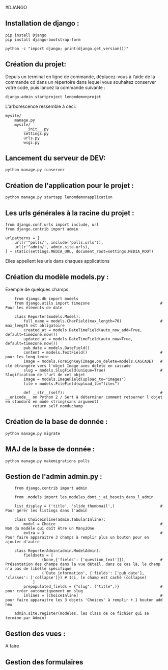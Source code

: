 #DJANGO

## Installation de django :

	pip install Django
	pip install django-bootstrap-form

	python -c "import django; print(django.get_version())"

## Création du projet:
Depuis un terminal en ligne de commande, déplacez-vous à l’aide de la commande cd dans un répertoire dans lequel vous souhaitez conserver votre code, puis lancez la commande suivante :

	django-admin startproject lenomdemonprojet

L'arborescence ressemble à ceci:

	mysite/
		manage.py
		mysite/
		    __init__.py
		    settings.py
		    urls.py
		    wsgi.py

## Lancement du serveur de DEV:

	python manage.py runserver

## Création de l'application pour le projet :

	python manage.py startapp lenomdemonapplication

## Les urls générales à la racine du projet : 

	from django.conf.urls import include, url
	from django.contrib import admin

	urlpatterns = [
		url(r'^polls/', include('polls.urls')),
		url(r'^admin/', admin.site.urls),
	] + static(settings.MEDIA_URL, document_root=settings.MEDIA_ROOT)

Elles appellent les urls dans chaques applications

## Création du modèle models.py :
Exemple de quelques champs:

		from django.db import models
		from django.utils import timezone 								# Pour les éléments de date

		class Reporter(models.Model):
			full_name = models.CharField(max_length=70) 				# max_length est obligatoire
			created_at = models.DateTimeField(auto_now_add=True, default=timezone.now())
			updated_at = models.DateTimeField(auto_now=True, default=timezone.now())
			pub_date = models.DateField()
			content = models.TextField() 								# pour les long texte
			image = models.ForeignKey(Image,on_delete=models.CASCADE) 	# clé étrangère vers l'objet Image avec delete en cascade
			slug = models.SlugField(unique=True) 						# Slugification de l'url de cet objet
			image = models.ImageField(upload_to="images")
			file = models.FileField(upload_to="files")

			def __str__(self):              							# __unicode__ on Python 2 / Sert à déterminer comment retourner l'objet en standard en mode string(sans argument)
				return self.nomduchamp


## Création de la base de donnée :

	python manage.py migrate

## MAJ de la base de donnée :

	python manage.py makemigrations polls

## Gestion de l'admin admin.py :

		from django.contrib import admin

		from .models import les_modeles_dont_j_ai_besoin_dans_l_admin

		list_display = ('title', 'slide_thumbnail',) 					# Pour gérer les listings dans l'admin

		class ChoiceInline(admin.TabularInline): 
			model = Choice 												# Nom du modèle qui doît être un Many2One
			extra = 3 													# Pour faire apparaitre 3 champs à remplir plus un bouton pour en ajouter d'autre

		class ReporterAdmin(admin.ModelAdmin): 
			fieldsets = [
					(None,{'fields': ['question_text']}),				# Présentation des champs dans la vue détail, dans ce cas là, le champ n'a pas de libellé spécifique
					('Date information', {'fields': ['pub_date'], 'classes': ['collapse']}) # Ici, le champ est caché (collapse)
				]
			prepopulated_fields = {"slug": ("title",)} 					# pour créer automatiquement un slug
			inlines = [ChoiceInline] 									# pour faire apparaitre les 3 objets 'Choices' à remplir + 1 bouton add new

		admin.site.register(modeles, les class de ce fichier qui se termine par Admin)


## Gestion des vues :
A faire

## Gestion des formulaires
